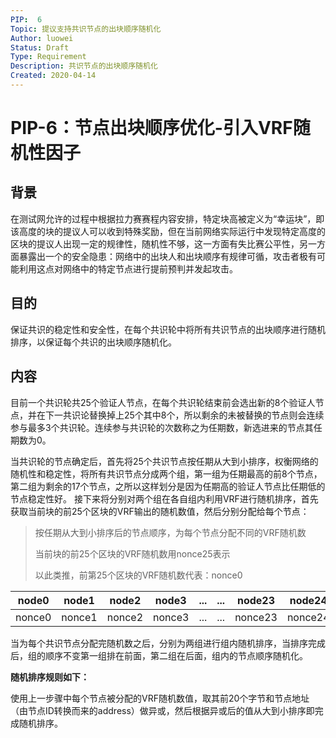 ```yaml
---
PIP:  6
Topic: 提议支持共识节点的出块顺序随机化
Author: luowei
Status: Draft 
Type: Requirement
Description: 共识节点的出块顺序随机化
Created: 2020-04-14
---
```


# PIP-6：节点出块顺序优化-引入VRF随机性因子

## 背景

在测试网允许的过程中根据拉力赛赛程内容安排，特定块高被定义为“幸运块”，即该高度的块的提议人可以收到特殊奖励，但在当前网络实际运行中发现特定高度的区块的提议人出现一定的规律性，随机性不够，这一方面有失比赛公平性，另一方面暴露出一个的安全隐患：网络中的出块人和出块顺序有规律可循，攻击者极有可能利用这点对网络中的特定节点进行提前预判并发起攻击。

## 目的

保证共识的稳定性和安全性，在每个共识轮中将所有共识节点的出块顺序进行随机排序，以保证每个共识的出块顺序随机化。

## 内容

目前一个共识轮共25个验证人节点，在每个共识轮结束前会选出新的8个验证人节点，并在下一共识论替换掉上25个其中8个，所以剩余的未被替换的节点则会连续参与最多3个共识轮。连续参与共识轮的次数称之为任期数，新选进来的节点其任期数为0。

当共识轮的节点确定后，首先将25个共识节点按任期从大到小排序，权衡网络的随机性和稳定性，将所有共识节点分成两个组，第一组为任期最高的前8个节点，第二组为剩余的17个节点，之所以这样划分是因为任期高的验证人节点比任期低的节点稳定性好。
接下来将分别对两个组在各自组内利用VRF进行随机排序，首先获取当前块的前25个区块的VRF输出的随机数值，然后分别分配给每个节点：

> 按任期从大到小排序后的节点顺序，为每个节点分配不同的VRF随机数
>
> 当前块的前25个区块的VRF随机数用nonce25表示
>
> 以此类推，前第25个区块的VRF随机数代表：nonce0

| node0  | node1  | node2  | node3  | ...  | ...  | node23  | node24  |
| ------ | ------ | ------ | ------ | ---- | ---- | ------- | ------- |
| nonce0 | nonce1 | nonce2 | nonce3 | ...  | ...  | nonce23 | nonce24 |


当为每个共识节点分配完随机数之后，分别为两组进行组内随机排序，当排序完成后，组的顺序不变第一组排在前面，第二组在后面，组内的节点顺序随机化。

**随机排序规则如下：**

使用上一步骤中每个节点被分配的VRF随机数值，取其前20个字节和节点地址（由节点ID转换而来的address）做异或，然后根据异或后的值从大到小排序即完成随机排序。
